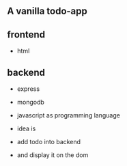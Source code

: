 ## A vanilla todo-app

## frontend
- html

## backend
- express
- mongodb

-  javascript as programming language

- idea is
- add todo into backend
- and display it on the dom
